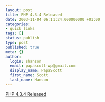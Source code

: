 ```yaml
---
layout: post
title: PHP 4.3.4 Released
date: 2003-11-04 06:11:24.000000000 +01:00
categories:
- quick links
tags: []
status: publish
type: post
published: true
meta: {}
author:
  login: shanson
  email: papascott-wp@gmail.com
  display_name: PapaScott
  first_name: Scott
  last_name: Hanson
---
```

<p><a title="medium size maintenance release, with a fair number of bug fixes" href="http://www.php.net/release_4_3_4.php">PHP 4.3.4 Released</a></p>
